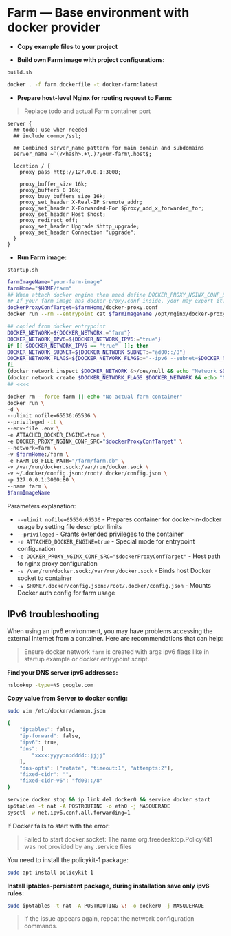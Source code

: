 # Farm — Base environment with docker provider

- **Copy example files to your project**

- **Build own Farm image with project configurations:**

`build.sh`

```bash
docker . -f farm.dockerfile -t docker-farm:latest
```

- **Prepare host-level Nginx for routing request to Farm:**

> Replace todo and actual Farm container port

```nginx
server {
  ## todo: use when needed
  ## include common/ssl;

  ## Combined server_name pattern for main domain and subdomains
  server_name ~^(?<hash>.+\.)?your-farm\.host$;

  location / {
    proxy_pass http://127.0.0.1:3000;

    proxy_buffer_size 16k;
    proxy_buffers 8 16k;
    proxy_busy_buffers_size 16k;
    proxy_set_header X-Real-IP $remote_addr;
    proxy_set_header X-Forwarded-For $proxy_add_x_forwarded_for;
    proxy_set_header Host $host;
    proxy_redirect off;
    proxy_set_header Upgrade $http_upgrade;
    proxy_set_header Connection "upgrade";
  }
}
```

- **Run Farm image:**

`startup.sh`

```bash
farmImageName="your-farm-image"
farmHome="$HOME/farm"
## When attach docker engine then need define DOCKER_PROXY_NGINX_CONF_SRC to docker-proxy.conf on host, cuz container entrypoint will start docker proxy from host-level.
## If your farm image has docker-proxy.conf inside, your may export it.
dockerProxyConfTarget=$farmHome/docker-proxy.conf
docker run --rm --entrypoint cat $farmImageName /opt/nginx/docker-proxy.conf > $dockerProxyConfTarget

## copied from docker entrypoint
DOCKER_NETWORK=${DOCKER_NETWORK:="farm"}
DOCKER_NETWORK_IPV6=${DOCKER_NETWORK_IPV6:="true"}
if [[ $DOCKER_NETWORK_IPV6 == "true"  ]]; then
DOCKER_NETWORK_SUBNET=${DOCKER_NETWORK_SUBNET:="ad00::/8"}
DOCKER_NETWORK_FLAGS=${DOCKER_NETWORK_FLAGS:="--ipv6 --subnet=$DOCKER_NETWORK_SUBNET"}
fi
(docker network inspect $DOCKER_NETWORK &>/dev/null && echo "Network $DOCKER_NETWORK already created") || \
(docker network create $DOCKER_NETWORK_FLAGS $DOCKER_NETWORK && echo "Network $DOCKER_NETWORK created")
## <<<<

docker rm --force farm || echo "No actual farm container"
docker run \
-d \
--ulimit nofile=65536:65536 \
--privileged -it \
--env-file .env \
-e ATTACHED_DOCKER_ENGINE=true \
-e DOCKER_PROXY_NGINX_CONF_SRC="$dockerProxyConfTarget" \
--network=farm \
-v $farmHome:/farm \
-e FARM_DB_FILE_PATH="/farm/farm.db" \
-v /var/run/docker.sock:/var/run/docker.sock \
-v ~/.docker/config.json:/root/.docker/config.json \
-p 127.0.0.1:3000:80 \
--name farm \
$farmImageName
```

Parameters explanation:

- `--ulimit nofile=65536:65536` - Prepares container for docker-in-docker usage by setting file descriptor limits
- `--privileged` - Grants extended privileges to the container
- `-e ATTACHED_DOCKER_ENGINE=true` - Special mode for entrypoint configuration
- `-e DOCKER_PROXY_NGINX_CONF_SRC="$dockerProxyConfTarget"` - Host path to nginx proxy configuration
- `-v /var/run/docker.sock:/var/run/docker.sock` - Binds host Docker socket to container
- `-v $HOME/.docker/config.json:/root/.docker/config.json` - Mounts Docker auth config for farm usage

## IPv6 troubleshooting

When using an ipv6 environment, you may have problems accessing the external Internet from a container. Here are recommendations that can help:

> Ensure docker network `farm` is created with args ipv6 flags like in startup example or docker entrypoint script.

**Find your DNS server ipv6 addresses:**

```bash
nslookup -type=NS google.com
```

**Copy value from Server to docker config:**

```bash
sudo vim /etc/docker/daemon.json

{
    "iptables": false,
    "ip-forward": false,
    "ipv6": true,
    "dns": [
        "xxxx:yyyy:n:dddd::jjjj"
    ],
    "dns-opts": ["rotate", "timeout:1", "attempts:2"],
    "fixed-cidr": "",
    "fixed-cidr-v6": "fd00::/8"
}
```

```bash
service docker stop && ip link del docker0 && service docker start
ip6tables -t nat -A POSTROUTING -o eth0 -j MASQUERADE
sysctl -w net.ipv6.conf.all.forwarding=1
```

If Docker fails to start with the error:

> Failed to start docker.socket: The name org.freedesktop.PolicyKit1 was not provided by any .service files

You need to install the policykit-1 package:

```bash
sudo apt install policykit-1
```

**Install iptables-persistent package, during installation save only ipv6 rules:**

```bash
sudo ip6tables -t nat -A POSTROUTING \! -o docker0 -j MASQUERADE
```

> If the issue appears again, repeat the network configuration commands.

